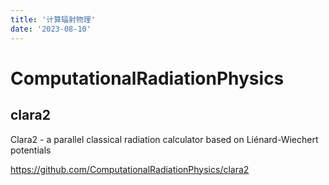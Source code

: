 ```yaml
---
title: '计算辐射物理'
date: '2023-08-10'
---
```


# ComputationalRadiationPhysics

## clara2

Clara2 - a parallel classical radiation calculator based on Liénard-Wiechert potentials

https://github.com/ComputationalRadiationPhysics/clara2